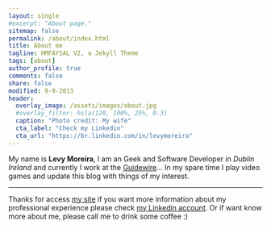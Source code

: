 ```yaml
---
layout: single
#excerpt: "About page."
sitemap: false
permalink: /about/index.html
title: About me
tagline: HMFAYSAL V2, a Jekyll Theme
tags: [about]
author_profile: true
comments: false
share: false
modified: 9-9-2013
header:
  overlay_image: /assets/images/about.jpg
  #overlay_filter: hsla(120, 100%, 25%, 0.3)
  caption: "Photo credit: My wife"
  cta_label: "Check my Linkedin"
  cta_url: "https://br.linkedin.com/in/levymoreira"
---
```


My name is **Levy Moreira**, I am an Geek and Software Developer in *Dublin Ireland* 
and currently I work at the [Guidewire](https://www.guidewire.com/)... 
In my spare time I play video games and update this blog with things of my interest.

---
Thanks for access [my site](http://www.levymoreira.com) if you want more information about my professional experience please check [my Linkedin account](https://br.linkedin.com/in/levymoreira).
Or if want know more about me, please call me to drink some coffee :)
